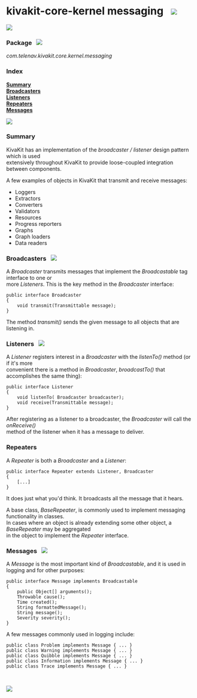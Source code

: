 # kivakit-core-kernel messaging &nbsp; ![](https://telenav.github.io/telenav-assets/images/icons/envelope-40.png)

![](https://telenav.github.io/telenav-assets/images/separators/horizontal-line.png)

### Package &nbsp; ![](https://telenav.github.io/telenav-assets/images/icons/box-24.png)

*com.telenav.kivakit.core.kernel.messaging*

### Index

[**Summary**](#summary)  
[**Broadcasters**](#broadcasters)  
[**Listeners**](#listeners)  
[**Repeaters**](#repeaters)  
[**Messages**](#messages)

![](https://telenav.github.io/telenav-assets/images/separators/horizontal-line.png)

### Summary <a name="summary"></a>

KivaKit has an implementation of the *broadcaster / listener* design pattern which is used  
extensively throughout KivaKit to provide loose-coupled integration between components.

A few examples of objects in KivaKit that transmit and receive messages:

* Loggers
* Extractors
* Converters
* Validators
* Resources
* Progress reporters
* Graphs
* Graph loaders
* Data readers

### Broadcasters <a name="broadcasters"></a> &nbsp; ![](https://telenav.github.io/telenav-assets/images/icons/sonar-32.png)

A _Broadcaster_ transmits messages that implement the _Broadcastable_ tag interface to one or  
more _Listeners_. This is the key method in the _Broadcaster_ interface:

    public interface Broadcaster
    { 
        void transmit(Transmittable message); 
    }

The method _transmit()_ sends the given message to all objects that are listening in.

### Listeners <a name="listeners"></a> &nbsp; ![](https://telenav.github.io/telenav-assets/images/icons/ear-32.png)

A _Listener_ registers interest in a _Broadcaster_ with the _listenTo()_ method (or if it's more  
convenient there is a method in _Broadcaster_, _broadcastTo()_ that accomplishes the same thing):

    public interface Listener
    {     
        void listenTo( Broadcaster broadcaster);
        void receive(Transmittable message); 
    }

After registering as a listener to a broadcaster, the _Broadcaster_ will call the _onReceive()_  
method of the listener when it has a message to deliver.

### Repeaters <a name="repeaters"></a>

A _Repeater_ is both a _Broadcaster_ and a _Listener_:

    public interface Repeater extends Listener, Broadcaster
    { 
        [...]
    }

It does just what you'd think. It broadcasts all the message that it hears.

A base class, _BaseRepeater_, is commonly used to implement messaging functionality in classes.  
In cases where an object is already extending some other object, a _BaseRepeater_ may be aggregated  
in the object to implement the _Repeater_ interface.

### Messages <a name="messages"></a> &nbsp; ![](https://telenav.github.io/telenav-assets/images/icons/envelope-32.png)

A _Message_ is the most important kind of _Broadcastable_, and it is used in logging and for other purposes:

    public interface Message implements Broadcastable 
    { 
        public Object[] arguments(); 
        Throwable cause(); 
        Time created();  
        String formattedMessage(); 
        String message(); 
        Severity severity(); 
    }

A few messages commonly used in logging include:

    public class Problem implements Message { ... }
    public class Warning implements Message { ... } 
    public class Quibble implements Message { ... } 
    public class Information implements Message { ... } 
    public class Trace implements Message { ... }

<br/>

![](https://telenav.github.io/telenav-assets/images/separators/horizontal-line.png)
